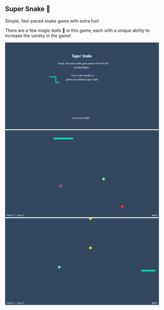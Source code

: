 Super Snake 🐍
------------

Simple, fast-paced snake game with extra fun!

There are a few *magic balls* 🔮 in this game, each with a unique ability to increase the variety in the game!

![about](images/about.png)
![magics](images/magics.png)
![points](images/points.png)
